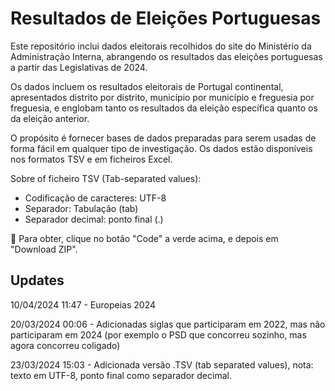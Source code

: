 # Resultados de Eleições Portuguesas

Este repositório inclui dados eleitorais recolhidos do site do Ministério da Administração Interna, abrangendo os resultados das eleições portuguesas a partir das Legislativas de 2024.

Os dados incluem os resultados eleitorais de Portugal continental, apresentados distrito por distrito, município por município e freguesia por freguesia, e englobam tanto os resultados da eleição específica quanto os da eleição anterior.

O propósito é fornecer bases de dados preparadas para serem usadas de forma fácil em qualquer tipo de investigação. Os dados estão disponíveis nos formatos TSV e em ficheiros Excel.

Sobre of ficheiro TSV (Tab-separated values):

- Codificação de caracteres: UTF-8
- Separador: Tabulação (tab)
- Separador decimal: ponto final (.)

📌 Para obter, clique no botão "Code" a verde acima, e depois em "Download ZIP".

## Updates

10/04/2024 11:47 - Europeias 2024

20/03/2024 00:06 - Adicionadas siglas que participaram em 2022, mas não participaram em 2024 (por exemplo o PSD que concorreu sozinho, mas agora concorreu coligado)

23/03/2024 15:03 - Adicionada versão .TSV (tab separated values), nota: texto em UTF-8, ponto final como separador decimal.